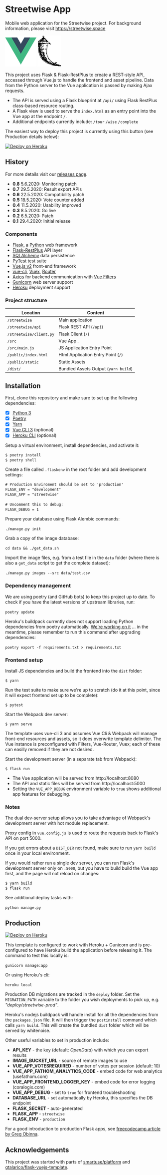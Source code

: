 # Streetwise App

Mobile web application for the Streetwise project. For background information, please visit https://streetwise.space

![Vue Logo](/docs/vue-logo.png "Vue Logo") ![Flask Logo](/docs/flask-logo.png "Flask Logo")

This project uses Flask & Flask-RestPlus to create a REST-style API, accessed through Vue.js to handle the frontend and asset pipeline. Data from the Python server to the Vue application is passed by making Ajax requests.

- The API is served using a Flask blueprint at `/api/` using Flask RestPlus class-based resource routing.
- A Flask view is used to serve the `index.html` as an entry point into the Vue app at the endpoint `/`.
- Additional endpoints currently include: `/tour` `/wise` `/complete`

The easiest way to deploy this project is currently using this button (see Production details below):

[![Deploy on Heroku](https://www.herokucdn.com/deploy/button.svg)](https://heroku.com/deploy?template=https://github.com/streetwise/streetwise-app)

## History

For more details visit our [releases page](https://github.com/Streetwise/streetwise-app/releases).

- **0.8** 5.6.2020: Monitoring patch
- **0.7** 29.5.2020: Result export APIs
- **0.6** 22.5.2020: Compatibility patch
- **0.5** 18.5.2020: Vote counter added
- **0.4** 11.5.2020: Usability improved
- **0.3** 8.5.2020: Go live
- **0.2** 6.5.2020: Patch
- **0.1** 29.4.2020: Initial release

### Components

* [Flask](https://flask.palletsprojects.com/), a [Python](https://python.org) web framework
* [Flask-RestPlus](https://flask-restplus.readthedocs.io/en/stable/) API layer
* [SQLAlchemy](https://docs.sqlalchemy.org/) data persistence
* [PyTest](https://pytest.org) test suite
* [Vue.js v2](https://vuejs.org/v2/guide/) front-end framework
* [vue-cli](https://github.com/vuejs/vue-cli/blob/dev/docs/README.md), [Vuex](https://vuex.vuejs.org/), [Router](https://router.vuejs.org/)
* [Axios](https://github.com/axios/axios/) for backend communication with [Vue Filters](https://vuejs.org/v2/guide/filters.html)
* [Gunicorn](https://gunicorn.org/) web server support
* [Heroku](https://heroku.com) deployment support

### Project structure

| Location                |  Content                             |
|-------------------------|--------------------------------------|
| `/streetwise`           | Main application                     |
| `/streetwise/api`       | Flask REST API (`/api`)              |
| `/streetwise/client.py` | Flask Client (`/`)                   |
| `/src`                  | Vue App .                            |
| `/src/main.js`          | JS Application Entry Point           |
| `/public/index.html`    | Html Application Entry Point (`/`)   |
| `/public/static`        | Static Assets                        |
| `/dist/`                | Bundled Assets Output (`yarn build`) |

## Installation

First, clone this repository and make sure to set up the following dependencies:

- [X] [Python 3](https://python.org)
- [X] [Poetry](https://python-poetry.org/docs/)
- [X] [Yarn](https://yarnpkg.com/en/docs/install)
- [X] [Vue CLI 3](https://cli.vuejs.org/guide/installation.html) (optional)
- [X] [Heroku CLI](https://devcenter.heroku.com/articles/heroku-cli) (optional)

Setup a virtual environment, install dependencies, and activate it:

```
$ poetry install
$ poetry shell
```

Create a file called `.flaskenv` in the root folder and add development settings:

```
# Production Enviroment should be set to 'production'
FLASK_ENV = "development"
FLASK_APP = "streetwise"

# Uncomment this to debug:
FLASK_DEBUG = 1
```

Prepare your database using Flask Alembic commands:

`./manage.py init`

Grab a copy of the image database:

`cd data && ./get_data.sh`

Import the image files, e.g. from a test file in the `data` folder (where there is also a `get_data` script to get the complete dataset):

`./manage.py images --src data/test.csv`

### Dependency management

We are using poetry (and GitHub bots) to keep this project up to date. To check if you have the latest versions of upstream libraries, run:

`poetry update`

Heroku's buildpack currently does not support loading Python dependencies from poetry automatically. [We're working on it](https://github.com/heroku/heroku-buildpack-python/issues/796#issuecomment-611198469) ... in the meantime, please remember to run this command after upgrading dependencies:

`poetry export -f requirements.txt > requirements.txt`

### Frontend setup

Install JS dependencies and build the frontend into the `dist` folder:

```
$ yarn
```

Run the test suite to make sure we're up to scratch (do it at this point, since it will expect frontend set up to be complete):

```
$ pytest
```

Start the Webpack dev server:

```
$ yarn serve
```

The template uses vue-cli 3 and assumes Vue Cli & Webpack will manage front-end resources and assets, so it does overwrite template delimiter. The Vue instance is preconfigured with Filters, Vue-Router, Vuex; each of these can easilly removed if they are not desired.

Start the development server (in a separate tab from Webpack):

```
$ flask run
```

- The Vue application will be served from http://localhost:8080
- The API and static files will be served from http://localhost:5000
- Setting the `VUE_APP_DEBUG` environment variable to `true` shows additional app features for debugging.

### Notes

The dual dev-server setup allows you to take advantage of Webpack's development server with hot module replacement.

Proxy config in `vue.config.js` is used to route the requests back to Flask's API on port 5000.

If you get errors about a `DIST_DIR` not found, make sure to run `yarn build` once in your local environment.

If you would rather run a single dev server, you can run Flask's development server only on `:5000`, but you have to build build the Vue app first, and the page will not reload on changes:

```
$ yarn build
$ flask run
```

See additional deploy tasks with:

`python manage.py`

## Production

[![Deploy on Heroku](https://www.herokucdn.com/deploy/button.svg)](https://heroku.com/deploy?template=https://github.com/streetwise/streetwise-app)

This template is configured to work with Heroku + Gunicorn and is pre-configured to have Heroku build the application before releasing it. The command to test this locally is:

`gunicorn manage:app`

Or using Heroku's cli:

`heroku local`

Production DB migrations are tracked in the `deploy` folder. Set the `MIGRATION_PATH` variable to the folder you wish deployments to pick up, e.g. _"deploy/streetwise-prod"_.

Heroku's nodejs buildpack will handle install for all the dependencies from the `packages.json` file.
It will then trigger the `postinstall` command which calls `yarn build`.
This will create the bundled `dist` folder which will be served by whitenoise.

Other useful variables to set in production include:

- **API_KEY** - the key (default: _OpenData_) with which you can export results
- **IMAGE_BUCKET_URL** - source of remote images to use
- **VUE_APP_VOTESREQUIRED** - number of votes per session (default: 10)
- **VUE_APP_FATHOM_ANALYTICS_CODE** - embed code for web analytics (usefathom.com)
- **VUE_APP_FRONTEND_LOGGER_KEY** - embed code for error logging (coralogix.com)
- **VUE_APP_DEBUG** - set to `true` for frontend troubleshooting
- **DATABASE_URL** - set automatically by Heroku, this specifies the DB endpoint
- **FLASK_SECRET** - auto-generated
- **FLASK_APP** - `streetwise`
- **FLASK_ENV** - `production`

For a good introduction to production Flask apps, see [freecodecamp article by Greg Obinna](https://www.freecodecamp.org/news/structuring-a-flask-restplus-web-service-for-production-builds-c2ec676de563/).

## Acknowledgements

This project was started with parts of [smartuse/platform](https://github.com/smartuse/platform) and [gtalarico/flask-vuejs-template](https://github.com/gtalarico/flask-vuejs-template).

